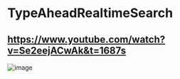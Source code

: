 # TypeAheadRealtimeSearch

## https://www.youtube.com/watch?v=Se2eejACwAk&t=1687s

![image](https://github.com/onisEg/TypeAheadRealtimeSearch/assets/35266228/b28bb496-4614-46d5-b155-d5bb4dd9bcf9)
